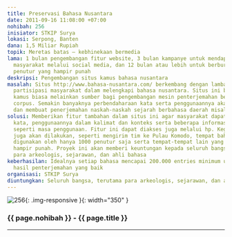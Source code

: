 ```yaml
---
title: Preservasi Bahasa Nusantara
date: 2011-09-16 11:08:00 +07:00
nohibah: 256
inisiator: STKIP Surya
lokasi: Serpong, Banten
dana: 1,5 Miliar Rupiah
topik: Meretas batas – kebhinekaan bermedia
lama: 1 bulan pengembangan fitur website, 3 bulan kampanye untuk mendapatkan perhatian
  masyarakat melalui social media, dan 12 bulan atau lebih untuk berburu bahasa dengan
  penutur yang hampir punah
deskripsi: Pengembangan situs kamus bahasa nusantara
masalah: Situs http://www.bahasa-nusantara.com/ berkembang dengan lambat karena kurangnya
  partisipasi masyarakat dalam melengkapi bahasa nusantara. Situs ini bukan situs
  kamus biasa melainkan sumber bagi pengembangan mesin penterjemahan berbasis paralel
  corpus. Semakin banyaknya perbendaharaan kata serta penggunaannya akan memudahkan
  dan membuat penerjemahan naskah-naskah sejarah berbahasa daerah misalnya
solusi: Memberikan fitur tambahan dalam situs ini agar masyarakat dapat menambahkan
  kata, penggunaannya dalam kalimat dan konteks serta beberapa informasi bahasa lainnya
  seperti masa penggunaan. Fitur ini dapat diakses juga melalui hp. Kegiatan offline
  juga akan dilakukan, seperti mengirim tim ke Pulau Komodo, tempat bahasa lokal yang
  digunakan oleh hanya 1000 penutur saja serta tempat-tempat lain yang penutur bahasanya
  hampir punah. Proyek ini akan memberi keuntungan kepada seluruh bangsa, terutama
  para arkeologis, sejarawan, dan ahli bahasa
keberhasilan: Idealnya setiap bahasa mencapai 200.000 entries minimum untuk mendapatkan
  hasil penterjemahan yang baik
organisasi: STKIP Surya
diuntungkan: Seluruh bangsa, terutama para arkeologis, sejarawan, dan ahli bahasa.
---
```


![256](/static/img/hibahcmb/256.png){: .img-responsive }{: width="350" }

### {{ page.nohibah }} - {{ page.title }}

---
